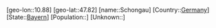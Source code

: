 ﻿---
location: [47.82,10.88]
type: City
tags:
- geo/City


SpocWebEntityId: 34062
isDeleted: false
confidential: public

---
[geo-lon::10.88]
[geo-lat::47.82]
[name::Schongau]
[Country::[Germany](geo/Continent/Europe/Germany.md)]
[State::[Bayern](geo/Continent/Europe/Germany/Bayern.md)]
[Population::]
[Unknown::]

